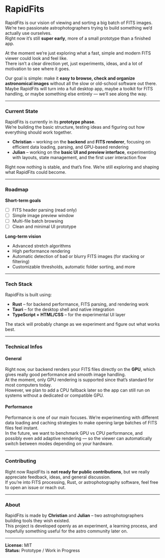 # RapidFits

RapidFits is our vision of viewing and sorting a big batch of FITS images.  
We’re two passionate astrophotographers trying to build something we’d actually use ourselves.  
Right now it’s still **super early**, more of a small prototype than a finished app.

At the moment we’re just exploring what a fast, simple and modern FITS viewer could look and feel like.  
There isn’t a clear direction yet, just experiments, ideas, and a lot of motivation to see where it goes.

Our goal is simple: make it **easy to browse, check and organize astronomical images** without all the slow or old-school software out there.  
Maybe RapidFits will turn into a full desktop app, maybe a toolkit for FITS handling, or maybe something else entirely — we’ll see along the way.

---

### Current State

RapidFits is currently in its **prototype phase**.  
We’re building the basic structure, testing ideas and figuring out how everything should work together.

- **Christian** – working on the **backend** and **FITS renderer**, focusing on efficient data loading, parsing, and GPU-based rendering  
- **Julian** – working on the **basic UI and preview interface**, experimenting with layouts, state management, and the first user interaction flow

Right now nothing is stable, and that’s fine. We’re still exploring and shaping what RapidFits could become.

---

### Roadmap

**Short-term goals**
- [ ] FITS header parsing (read only)  
- [ ] Simple image preview window  
- [ ] Multi-file batch browsing  
- [ ] Clean and minimal UI prototype  

**Long-term vision**
- Advanced stretch algorithms  
- High performance rendering  
- Automatic detection of bad or blurry FITS images (for stacking or filtering)  
- Customizable thresholds, automatic folder sorting, and more

---

### Tech Stack

RapidFits is built using:
- **Rust** – for backend performance, FITS parsing, and rendering work  
- **Tauri** – for the desktop shell and native integration  
- **TypeScript + HTML/CSS** – for the experimental UI layer

The stack will probably change as we experiment and figure out what works best.

---

### Technical Infos

#### General
Right now, our backend renders your FITS files directly on the **GPU**, which gives really good performance and smooth image handling.  
At the moment, only GPU rendering is supported since that’s standard for most computers today.  
However, we plan to add a CPU fallback later so the app can still run on systems without a dedicated or compatible GPU.

#### Performance
Performance is one of our main focuses. We’re experimenting with different data loading and caching strategies to make opening large batches of FITS files feel instant.  
In the future, we want to benchmark GPU vs CPU performance, and possibly even add adaptive rendering — so the viewer can automatically switch between modes depending on your hardware.

---

### Contributing

Right now RapidFits is **not ready for public contributions**, but we really appreciate feedback, ideas, and general discussion.  
If you’re into FITS processing, Rust, or astrophotography software, feel free to open an issue or reach out.

---

### About

RapidFits is made by **Christian** and **Julian** – two astrophotographers building tools they wish existed.  
This project is developed openly as an experiment, a learning process, and hopefully something useful for the astro community later on.

---

**License:** MIT  
**Status:** Prototype / Work in Progress

